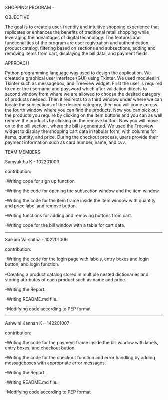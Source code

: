 SHOPPING PROGRAM -

OBJECTIVE

The goal is to create a user-friendly and intuitive shopping experience that replicates or enhances the benefits of traditional retail shopping while leveraging the advantages of digital technology. 
The features and functionalities of the program are user registration and authentication, product catalog, filtering based on sections and subsections, adding and removing items from cart, displaying the bill data, and payment fields.

APPROACH

Python programming language was used to design the application. We created a graphical user interface (GUI) using Tkinter. We used modules in Tkinter such as messagebox, and Treeview widget.
First the user is required to enter the username and password which after validation directs to second window from where we are allowed to choose the desired category of products needed. Then it redirects to a third window under where we can locate the subsections of the desired category, then you will come across the fourth window where you can find the products. 
Now you can pick out the products you require by clicking on the item buttons and you can as well remove the products by clicking on the remove button. 
Now you will move on to the bill section , where the bill is generated. We used the Treeview widget to display the shopping cart data in tabular form, with columns for items, quntity, and price. 
During the checkout process, users provide their payment information such as card number, name, and cvv.

TEAM MEMBERS

Samyuktha K - 102201003

contribution:

-Writing code for sign up function

-Writing the code for opening the subsection window and the item window.

-Writing the code for the item frame inside the item window with quantity and price label and remove button.

-Writing functions for adding and removing buttons from cart.

-Writing code for the bill window with a table for cart data.

--------------------------------------------------------------------------------------------------------------------------------------------------

Saikam Varshitha - 102201006

contribution:

-Writing the code for the login page with labels, entry boxes and login button, and login function.

-Creating a product catalog stored in multiple nested dictionaries and storing attributes of each product such as name and price.

-Writing the Report.

-Writing README.md  file.

-Modifying code according to PEP format

--------------------------------------------------------------------------------------------------------------------------------------------------
             
Ashwini Kannan K – 142201007
 
contribution:
 
-Writing the code for the payment frame inside the bill window with labels, entry boxes, and checkout button.

-Writing the code for the checkout function and error handling by adding messageboxes with appropriate error messages.

-Writing the Report.

-Writing README.md file.

-Modifying code according to PEP format

